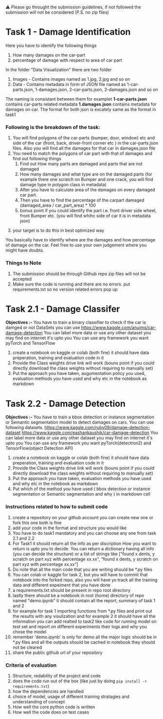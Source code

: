 :warning: Please go throught the submission guidelines, if not followed the submission will not be considered (P.S. no zip files)

#  Task 1 - Damage Identification
Here you have to identify the following things
1. How many damages on the car-part
2.  percentage of damage with respect to area of car part 

In the folder "Data Visualization" there are two folder

1. Images - Contains images named as 1.jpg, 2.jpg and so on
2. Data - Contains metadata in form of JSON file named as 1-car-parts.json, 1-damages.json, 2-car-parts.json, 2-damages.json and so on

The naming is consistant between them for examplet **1-car-parts.json** contains car-parts related metadata **1.damages.json** contains metadata for damages on car. The format for both json is excately same as the format in task1

### Following is the breakdown of the task:
1. You will find polygons of the car-parts (bumper, door, window) etc  and side of the car (front, back, driver-front corner etc ) in the car-parts.json files. Also you will find all the damages for that car in damages.json file
2. You need to match  the polygons of car part with that of damages and find out following things	
	1. Find out How many parts are damaged and parts that are not damaged
	2. How many damages and what type are on the damaged parts (for example there one scratch on Bumper and one crack, you will find damage type in polygon class in metadata) 
	3. After you have to calculate area of the damages on every damaged car part.
	4. Then you have to find the percentage of the carpart damaged (damaged_area / car_part_area) * 100
	5. bonus point if you could identify the part i.e. front driver side wheel, front Bumper etc. (you will find whihc side of car it is in metadata json)
3) your target is to do this in best optimized way

You basically have to identify where are the damages and how percentage of damage on the car. Feel free to use your own judgement where you might have doubts.

### Things to Note
1. The submission should be through Github repo zip files will not be accepted
2. Make sure the code is running and there are no errors. put requirements.txt so no version related errors pop up

#  Task 2.1 - Damage Classifer
**Objectives :-** You have to train a binary classifier to check if the car is damged or not DataSets you can use 
 https://www.kaggle.com/anujms/car-damage-detection
You can label more data or use any other dataset you may find on internet it's upto you
You can use any framework you want pyTorch and TensorFlow
1. create a notebook on kaggle or colab (both fine)  it should have data preperation, training and evaluation code in it
2. Provide the Class weights drive link will work (bouns point if you could directly download the class weights without requiring to manually set)
3. Put the approach you have taken, augumentation policy you used, evaluation methods you have used and why etc in the notebook as markdown

#  Task 2.2 - Damage Detection
**Objectives :-** You have to train a bbox detection or instance segmentation or Semantic segmentation model to detect damages on cars. You can use following datasets. 
https://www.kaggle.com/ruby09/damage-detection-dataset
https://www.kaggle.com/eashankaushik/car-damage-detection
You can label more data or use any other dataset you may find on internet it's upto you
You can use any framework you want pyTorch(detectron2) and TensorFlow(object Detection API)
1. create a notebook on kaggle or colab (both fine)  it should have data preperation, training and evaluation code in it
2. Provide the Class weights drive link will work (bouns point if you could directly download the class weights without requiring to manually set)
3. Put the approach you have taken, evaluation methods you have used and why etc in the notebook as markdown
4. Put which of the method you have used ( bbox detection or instance segmentation or Semantic segmentation and why ) in markdown cell

### Instructions related to how to submit code
1. create a repository on your github account you can create new one or fork this one both is fine
2. add your code in the format and structure you would like
3. You have to do task1 mandatory and you can choose any one from task 2.1 and 2.2
4. For Task1 it should return all the info as per discription How you want to return is upto you to decide. You can return a dictionary having all info  (you can decide the structure) or a list of strings like ["found x dents, y scratch on part xyz with percentage xx.xx", “found x dents, y scratch on part xyz with percentage xx.xx”]
5. Do note that all the main code that you are writing should be *.py files 
6. You can colab or kaggle for task 2, but you will have to commit that notebook into the forked repo, also you will have yo track all the training data and different expeiment that you have done
7. a requirements.txt should be present in repo root directory
8. lastly there should be a notebook in root (home) directory of repo named "demo.ipynb" it should contain all the report, summary of task 1 and 2
9. for example for task 1 importing functions from *.py files and print out the results with any visulization and for example 2 it should have all the information you can add realted to task2 like code for running model on test set and report on different experiments their logs and why you chose the model
10. remember 'demo.ipynb' is only for demo all the major logic should be in *.py files and all the outputs should be cached in notebook they should not be cleared
11. share the public github url of your repository


### Criteria of evaluation
1. Structure, redability of the project and code
2. does the code run out of the box (like just by doing `pip install -r requirements.txt`)
3. how the dependencies are handled
4. choice of model, usage of different training stratagies and understanding of concept
4. How well the core python code is written
5. How well the code does on test cases
